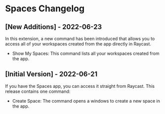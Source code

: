 # Spaces Changelog

## [New Additions] - 2022-06-23

In this extension, a new command has been introduced that allows you to access all of your workspaces created from the app directly in Raycast.

- Show My Spaces: This command lists all your workspaces created from the app.

## [Initial Version] - 2022-06-21

If you have the Spaces app, you can access it straight from Raycast.
This release contains one command:

- Create Space: The command opens a windows to create a new space in the app.
